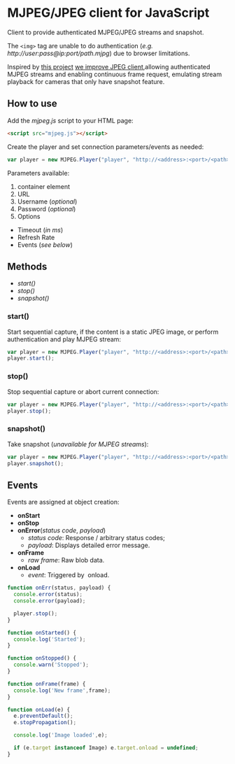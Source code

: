 # MJPEG/JPEG client for JavaScript

Client to provide authenticated MJPEG/JPEG streams and snapshot.

The ```<img>``` tag are unable to do authentication (_e.g. http://user:pass@ip:port/path.mjpg_) due to browser limitations.

Inspired by [this project](https://github.com/aruntj/mjpeg-readable-stream) [we improve JPEG client](https://github.com/daleffe/jpeg.js),allowing authenticated MJPEG streams and enabling continuous frame request, emulating stream playback for cameras that only have snapshot feature.

## How to use

Add the *mjpeg.js* script to your HTML page:
```html
<script src="mjpeg.js"></script>
```

Create the player and set connection parameters/events as needed:
```javascript
var player = new MJPEG.Player("player", "http://<address>:<port>/<path>", "<username>", "<password>", {onError:  onErr, onStart: onStarted, onStop: onStopped, onFrame: onFrame, onLoad: onLoad});
```
Parameters available:
1. container element
2. URL
3. Username (_optional_)
4. Password (_optional_)
5. Options
* Timeout (_in ms_)
* Refresh Rate
* Events (_see below_)

## Methods
* _start()_
* _stop()_
* _snapshot()_

### **start()**
Start sequential capture, if the content is a static JPEG image, or perform authentication and play MJPEG stream:
```javascript
var player = new MJPEG.Player("player", "http://<address>:<port>/<path>", "<username>", "<password>", {onStart: onStarted});
player.start();
```

### **stop()**
Stop sequential capture or abort current connection:
```javascript
var player = new MJPEG.Player("player", "http://<address>:<port>/<path>", "<username>", "<password>", {onStop: onStopped});
player.stop();
```

### **snapshot()**
Take snapshot (_unavailable for MJPEG streams_):
```javascript
var player = new MJPEG.Player("player", "http://<address>:<port>/<path>", "<username>", "<password>", {onError:  onErr, onStart: onStarted, onStop: onStopped});
player.snapshot();
```

## Events
Events are assigned at object creation:
* **onStart**
* **onStop**
* **onError**(_status code_, _payload_)
  * _status code_: Response / arbitrary status codes;
  * _payload_: Displays detailed error message.
* **onFrame**
  * _raw frame_: Raw blob data.
* **onLoad**
  * _event_: Triggered by ***<img>*** onload.

```javascript
function onErr(status, payload) {
  console.error(status);
  console.error(payload);

  player.stop();
}

function onStarted() {
  console.log('Started');
}

function onStopped() {
  console.warn('Stopped');
}

function onFrame(frame) {
  console.log('New frame',frame);
}

function onLoad(e) {
  e.preventDefault();
  e.stopPropagation();

  console.log('Image loaded',e);

  if (e.target instanceof Image) e.target.onload = undefined;
}
```